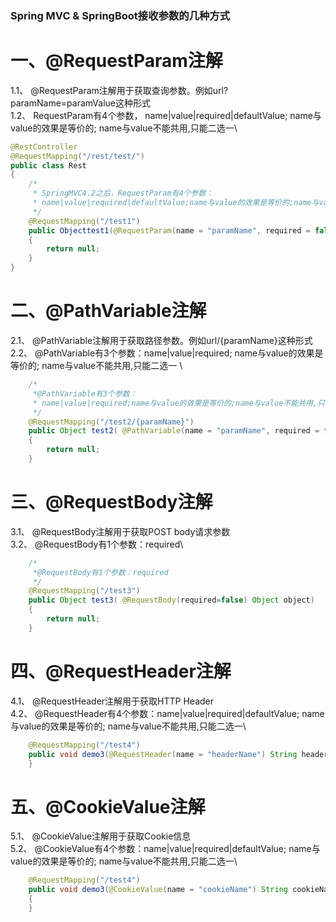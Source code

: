 ### Spring MVC & SpringBoot接收参数的几种方式 ###
# 一、@RequestParam注解 #
1.1、 @RequestParam注解用于获取查询参数。例如url?paramName=paramValue这种形式  \
1.2、 RequestParam有4个参数， name|value|required|defaultValue;  name与value的效果是等价的; name与value不能共用,只能二选一\
``` java
@RestController
@RequestMapping("/rest/test/")
public class Rest
{
    /*
     * SpringMVC4.2之后，RequestParam有4个参数：
     * name|value|required|defaultValue;name与value的效果是等价的;name与value不能共用,只能二选一
     */
    @RequestMapping("/test1")
    public Objecttest1(@RequestParam(name = "paramName", required = false, defaultValue = "") String paramName)
    {
        return null;
    }
}
```
# 二、@PathVariable注解 #
2.1、 @PathVariable注解用于获取路径参数。例如url/{paramName}这种形式 \
2.2、 @PathVariable有3个参数：name|value|required; name与value的效果是等价的; name与value不能共用,只能二选一 \
``` java
    /*
     *@PathVariable有3个参数：
     * name|value|required;name与value的效果是等价的;name与value不能共用,只能二选一
     */
    @RequestMapping("/test2/{paramName}")
    public Object test2( @PathVariable(name = "paramName", required = false) String paramName)
    {
        return null;
    }
```
# 三、@RequestBody注解 #
3.1、 @RequestBody注解用于获取POST body请求参数 \
3.2、 @RequestBody有1个参数：required\
``` java
    /*
     *@RequestBody有1个参数：required
     */
    @RequestMapping("/test3")
    public Object test3( @RequestBody(required=false) Object object)
    {
        return null;
    }
```
# 四、@RequestHeader注解 #
4.1、 @RequestHeader注解用于获取HTTP Header\
4.2、 @RequestHeader有4个参数：name|value|required|defaultValue;  name与value的效果是等价的; name与value不能共用,只能二选一\
```java
    @RequestMapping("/test4")
    public void demo3(@RequestHeader(name = "headerName") String headerName) {
    }
```
# 五、@CookieValue注解 # 
5.1、 @CookieValue注解用于获取Cookie信息\
5.2、 @CookieValue有4个参数：name|value|required|defaultValue;  name与value的效果是等价的; name与value不能共用,只能二选一\
```java
    @RequestMapping("/test4")
    public void demo3(@CookieValue(name = "cookieName") String cookieName)
    {
    }
```